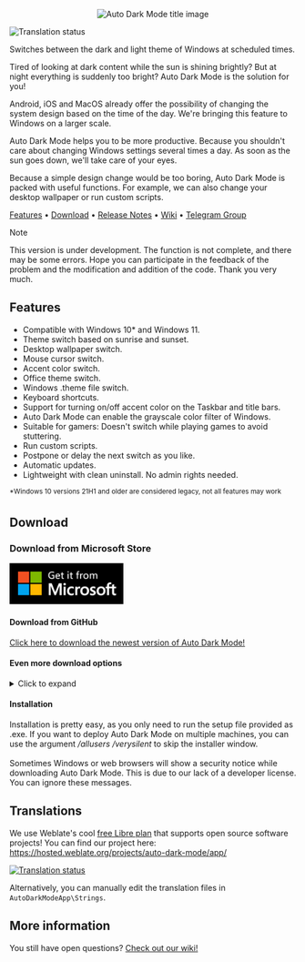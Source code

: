 <p align="center">
  <img alt="Auto Dark Mode title image" src="./assets/Readme.png" />
</p>

<p href="https://hosted.weblate.org/engage/auto-dark-mode/">
<img src="https://hosted.weblate.org/widgets/auto-dark-mode/-/svg-badge.svg" alt="Translation status" />
</p>

Switches between the dark and light theme of Windows at scheduled times.

Tired of looking at dark content while the sun is shining brightly? But at night everything is suddenly too bright? Auto Dark Mode is the solution for you!

Android, iOS and MacOS already offer the possibility of changing the system design based on the time of the day. We're bringing this feature to Windows on a larger scale.

Auto Dark Mode helps you to be more productive. Because you shouldn't care about changing Windows settings several times a day. As soon as the sun goes down, we'll take care of your eyes.

Because a simple design change would be too boring, Auto Dark Mode is packed with useful functions. For example, we can also change your desktop wallpaper or run custom scripts.

[Features](#features) • [Download](#download) • [Release Notes](https://github.com/AutoDarkMode/Windows-Auto-Night-Mode/releases) • [Wiki](https://github.com/AutoDarkMode/Windows-Auto-Night-Mode/wiki) • [Telegram Group](https://t.me/autodarkmode)

> [!NOTE]
This version is under development. The function is not complete, and there may be some errors. Hope you can participate in the feedback of the problem and the modification and addition of the code. Thank you very much.

## Features

- Compatible with Windows 10* and Windows 11.
- Theme switch based on sunrise and sunset.
- Desktop wallpaper switch.
- Mouse cursor switch.
- Accent color switch.
- Office theme switch.
- Windows .theme file switch.
- Keyboard shortcuts.
- Support for turning on/off accent color on the Taskbar and title bars.
- Auto Dark Mode can enable the grayscale color filter of Windows.
- Suitable for gamers: Doesn't switch while playing games to avoid stuttering.
- Run custom scripts.
- Postpone or delay the next switch as you like.
- Automatic updates.
- Lightweight with clean uninstall. No admin rights needed.

<sup>*Windows 10 versions 21H1 and older are considered legacy, not all features may work</sup>

## Download

### Download from Microsoft Store

<a href="https://apps.microsoft.com/store/detail/auto-dark-mode/XP8JK4HZBVF435">
  <img src="https://github.com/AutoDarkMode/Windows-Auto-Night-Mode/blob/master/Readme/GetItFromMicrosoftBadge.png?raw=true" alt="Click here to download Auto Dark Mode from the Microsoft Store" width="200"/>
</a>

#### Download from GitHub

[Click here to download the newest version of Auto Dark Mode!](https://github.com/AutoDarkMode/Windows-Auto-Night-Mode/releases/latest)

#### Even more download options

<details>
  <summary>Click to expand</summary>

#### Via WinGet

Download Auto Dark Mode from [WinGet](https://github.com/microsoft/winget-cli/releases).

```powershell
winget install autodarkmode
```

#### Via Chocolatey

Download Auto Dark Mode from [Chocolatey](https://chocolatey.org/packages/auto-dark-mode) (unofficial entry).

```powershell
choco install auto-dark-mode
```

#### Via Scoop

Download Auto Dark Mode from [Scoop](https://scoop.sh) (unofficial entry).

- Via portable

```powershell
scoop bucket add dorado https://github.com/chawyehsu/dorado
scoop install autodarkmode
```

- Via non-portable

```powershell
scoop bucket add nonportable
scoop install auto-dark-mode-np
```

</details>

#### Installation

Installation is pretty easy, as you only need to run the setup file provided as .exe. If you want to deploy Auto Dark Mode on multiple machines, you can use the argument _/allusers /verysilent_ to skip the installer window.
<br> <br>
Sometimes Windows or web browsers will show a security notice while downloading Auto Dark Mode. This is due to our lack of a developer license. You can ignore these messages.

## Translations

We use Weblate's cool [free Libre plan](https://hosted.weblate.org/hosting/) that supports open source software projects!
You can find our project here: <https://hosted.weblate.org/projects/auto-dark-mode/app/>
<p align="left">

<a href="https://hosted.weblate.org/engage/auto-dark-mode/">
<img src="https://hosted.weblate.org/widgets/auto-dark-mode/-/app/multi-auto.svg" alt="Translation status" />
</a>
</p>

Alternatively, you can manually edit the translation files in `AutoDarkModeApp\Strings`.

## More information

You still have open questions? [Check out our wiki!](https://github.com/AutoDarkMode/Windows-Auto-Night-Mode/wiki)
